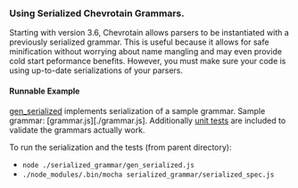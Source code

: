 ### Using Serialized Chevrotain Grammars.

Starting with version 3.6, Chevrotain allows parsers to be instantiated with
a previously serialized grammar. This is useful because it allows for safe
minification without worrying about name mangling and may even provide cold
start peformance benefits. However, you must make sure your code is using
up-to-date serializations of your parsers.

#### Runnable Example

[gen_serialized](./gen_serialized.js) implements serialization of a sample grammar.
Sample grammar: [grammar.js][./grammar.js].
Additionally [unit tests](./serialized_spec.js) are included to validate the grammars actually work.

To run the serialization and the tests (from parent directory):

-   `node ./serialized_grammar/gen_serialized.js`
-   `./node_modules/.bin/mocha serialized_grammar/serialized_spec.js`
